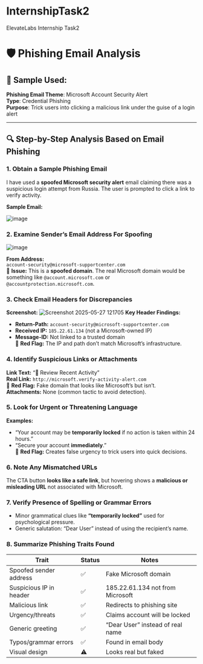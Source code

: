 # InternshipTask2
ElevateLabs Internship Task2

# 🛡️ Phishing Email Analysis 

## 📂 Sample Used:
**Phishing Email Theme**: Microsoft Account Security Alert  
**Type**: Credential Phishing  
**Purpose**: Trick users into clicking a malicious link under the guise of a login alert

---

## 🔍 Step-by-Step Analysis Based on Email Phishing

### 1. **Obtain a Sample Phishing Email**
I have used a **spoofed Microsoft security alert** email claiming there was a suspicious login attempt from Russia. The user is prompted to click a link to verify activity.

**Sample Email:**

![image](https://github.com/user-attachments/assets/93560c42-8c0c-4a5e-9d11-66c291c42def)

### 2. **Examine Sender’s Email Address For Spoofing**
![image](https://github.com/user-attachments/assets/ceb4e1a1-30da-45d3-96a0-095588533219)

**From Address:**  
`account-security@microsoft-supportcenter.com`  
🧨 **Issue:** This is a **spoofed domain**. The real Microsoft domain would be something like `@account.microsoft.com` or `@accountprotection.microsoft.com`.

### 3. **Check Email Headers for Discrepancies**
**Screenshot:**
![Screenshot 2025-05-27 121705](https://github.com/user-attachments/assets/a00ee0f3-fc4a-4561-90fd-176780e20e4e)
**Key Header Findings:**
- **Return-Path:** `account-security@microsoft-supportcenter.com`
- **Received IP:** `185.22.61.134` (not a Microsoft-owned IP)
- **Message-ID:** Not linked to a trusted domain  
🧨 **Red Flag:** The IP and path don’t match Microsoft’s infrastructure.

### 4. **Identify Suspicious Links or Attachments**
**Link Text:** “🔐 Review Recent Activity”  
**Real Link:** `http://microsoft.verify-activity-alert.com`  
🧨 **Red Flag:** Fake domain that looks like Microsoft’s but isn’t.  
**Attachments:** None (common tactic to avoid detection).

### 5. **Look for Urgent or Threatening Language**
**Examples:**
- “Your account may be **temporarily locked** if no action is taken within 24 hours.”  
- “Secure your account **immediately**.”  
🧨 **Red Flag:** Creates false urgency to trick users into quick decisions.

### 6. **Note Any Mismatched URLs**
The CTA button **looks like a safe link**, but hovering shows a **malicious or misleading URL** not associated with Microsoft.

### 7. **Verify Presence of Spelling or Grammar Errors**
- Minor grammatical clues like **“temporarily locked”** used for psychological pressure.
- Generic salutation: “Dear User” instead of using the recipient’s name.

### 8. **Summarize Phishing Traits Found**
| Trait | Status | Notes |
|-------|--------|-------|
| Spoofed sender address | ✅ | Fake Microsoft domain |
| Suspicious IP in header | ✅ | 185.22.61.134 not from Microsoft |
| Malicious link | ✅ | Redirects to phishing site |
| Urgency/threats | ✅ | Claims account will be locked |
| Generic greeting | ✅ | “Dear User” instead of real name |
| Typos/grammar errors | ✅ | Found in email body |
| Visual design | ⚠️ | Looks real but faked |
